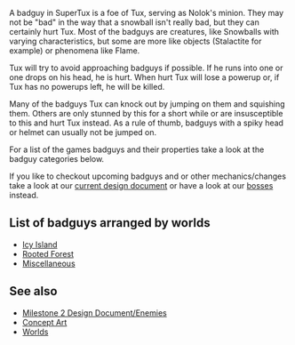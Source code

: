 A badguy in SuperTux is a foe of Tux, serving as Nolok's minion. They may not be "bad" in the way that a snowball isn't really bad, but they can certainly hurt Tux. Most of the badguys are creatures, like Snowballs with varying characteristics, but some are more like objects (Stalactite for example) or phenomena like Flame.

Tux will try to avoid approaching badguys if possible. If he runs into one or one drops on his head, he is hurt. When hurt Tux will lose a powerup or, if Tux has no powerups left, he will be killed.

Many of the badguys Tux can knock out by jumping on them and squishing them. Others are only stunned by this for a short while or are insusceptible to this and hurt Tux instead. As a rule of thumb, badguys with a spiky head or helmet can usually not be jumped on.

For a list of the games badguys and their properties take a look at the badguy categories below.

If you like to checkout upcoming badguys and or other mechanics/changes take a look at our [current design document](https://github.com/SuperTux/supertux/wiki/Current-Design-Document) or have a look at our [bosses](https://github.com/SuperTux/supertux/wiki/Bosses) instead.

List of badguys arranged by worlds
----------------------------------

- [Icy Island](https://github.com/SuperTux/supertux/wiki/Icy-Badguys)
- [Rooted Forest](https://github.com/SuperTux/supertux/wiki/Forest-Badguys)
- [Miscellaneous](https://github.com/SuperTux/supertux/wiki/Misc-Badguys)


See also
--------

-   [Milestone 2 Design Document/Enemies](http://supertux.lethargik.org/wiki/Milestone_2_Design_Document/Enemies)
-   [Concept Art](https://github.com/SuperTux/supertux/wiki/Concept-Art)
-   [Worlds](https://github.com/SuperTux/supertux/wiki/Worlds)
